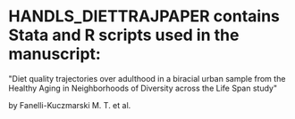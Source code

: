 # HANDLS_DIETTRAJPAPER contains Stata and R scripts used in the manuscript:
"Diet quality trajectories over adulthood in a biracial urban sample from the Healthy Aging in Neighborhoods of Diversity across the Life Span study"

by Fanelli-Kuczmarski M. T. et al.

